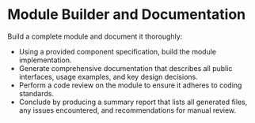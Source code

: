 # Module Builder and Documentation

Build a complete module and document it thoroughly:

- Using a provided component specification, build the module implementation.
- Generate comprehensive documentation that describes all public interfaces, usage examples, and key design decisions.
- Perform a code review on the module to ensure it adheres to coding standards.
- Conclude by producing a summary report that lists all generated files, any issues encountered, and recommendations for manual review.
